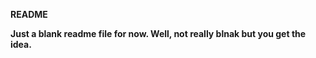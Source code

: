 <strong>README<strong>

Just a blank readme file for now. Well, not really blnak but you get the idea.